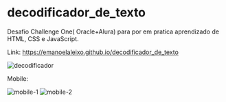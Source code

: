 # decodificador_de_texto
 Desafio Challenge One( Oracle+Alura) para por em pratica aprendizado de HTML, CSS e JavaScript.
 
 Link: https://emanoelaleixo.github.io/decodificador_de_texto
 
 ![decodificador](https://github.com/emanoelaleixo/decodificador_de_texto/assets/107219547/cbdfa7fc-e097-467b-86c4-ba19748dc1a4)
 
 Mobile:
 
 ![mobile-1](https://github.com/emanoelaleixo/decodificador_de_texto/assets/107219547/96641588-74c7-469f-8368-345cf311c07d)
 ![mobile-2](https://github.com/emanoelaleixo/decodificador_de_texto/assets/107219547/9a8b316e-e8e9-46eb-a2b1-7bb3ad74a830)


